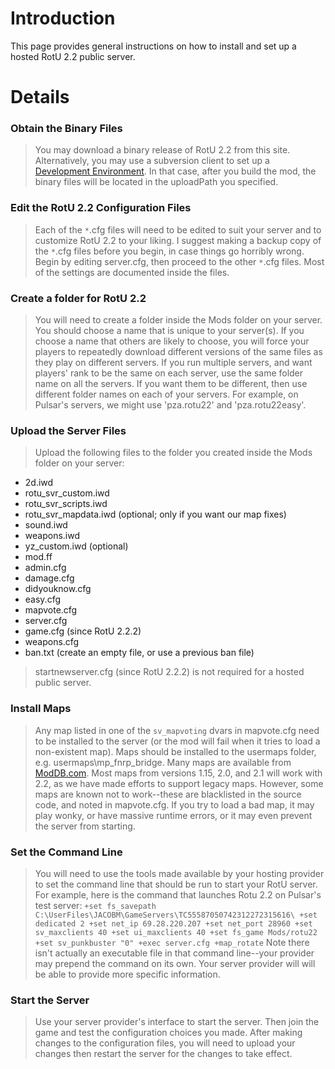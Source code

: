 # Introduction #

This page provides general instructions on how to install and set up a hosted RotU 2.2 public server.


# Details #
### Obtain the Binary Files ###
> You may download a binary release of RotU 2.2 from this site.  Alternatively, you may use a subversion client to set up a [Development Environment](DevelopmentEnvironment.md).  In that case, after you build the mod, the binary files will be located in the uploadPath you specified.

### Edit the RotU 2.2 Configuration Files ###
> Each of the `*`.cfg files will need to be edited to suit your server and to customize RotU 2.2 to your liking.  I suggest making a backup copy of the `*`.cfg files before you begin, in case things go horribly wrong.  Begin by editing server.cfg, then proceed to the other `*`.cfg files.  Most of the settings are documented inside the files.

### Create a folder for RotU 2.2 ###
> You will need to create a folder inside the Mods folder on your server.  You should choose a name that is unique to your server(s).  If you choose a name that others are likely to choose, you will force your players to repeatedly download different versions of the same files as they play on different servers.  If you run multiple servers, and want players' rank to be the same on each server, use the same folder name on all the servers.  If you want them to be different, then use different folder names on each of your servers.  For example, on Pulsar's servers, we might use 'pza.rotu22' and 'pza.rotu22easy'.

### Upload the Server Files ###
> Upload the following files to the folder you created inside the Mods folder on your server:
  * 2d.iwd
  * rotu\_svr\_custom.iwd
  * rotu\_svr\_scripts.iwd
  * rotu\_svr\_mapdata.iwd (optional; only if you want our map fixes)
  * sound.iwd
  * weapons.iwd
  * yz\_custom.iwd (optional)
  * mod.ff
  * admin.cfg
  * damage.cfg
  * didyouknow.cfg
  * easy.cfg
  * mapvote.cfg
  * server.cfg
  * game.cfg (since RotU 2.2.2)
  * weapons.cfg
  * ban.txt (create an empty file, or use a previous ban file)

> startnewserver.cfg (since RotU 2.2.2) is not required for a hosted public server.

### Install Maps ###
> Any map listed in one of the `sv_mapvoting` dvars in mapvote.cfg need to be installed to the server (or the mod will fail when it tries to load a non-existent map).  Maps should be installed to the usermaps folder, e.g. usermaps\mp\_fnrp\_bridge.  Many maps are available from [ModDB.com](http://www.moddb.com/mods/reign-of-the-undead-zombies).  Most maps from versions 1.15, 2.0, and 2.1 will work with 2.2, as we have made efforts to support legacy maps.  However, some maps are known not to work--these are blacklisted in the source code, and noted in mapvote.cfg.  If you try to load a bad map, it may play wonky, or have massive runtime errors, or it may even prevent the server from starting.

### Set the Command Line ###
> You will need to use the tools made available by your hosting provider to set the command line that should be run to start your RotU server.  For example, here is the command that launches Rotu 2.2 on Pulsar's test server:
`+set fs_savepath C:\UserFiles\JACOBM\GameServers\TC55587050742312272315616\ +set dedicated 2 +set net_ip 69.28.220.207 +set net_port 28960 +set sv_maxclients 40 +set ui_maxclients 40 +set fs_game Mods/rotu22 +set sv_punkbuster "0" +exec server.cfg +map_rotate`
> Note there isn't actually an executable file in that command line--your provider may prepend the command on its own. Your server provider will will be able to provide more specific information.

### Start the Server ###
> Use your server provider's interface to start the server.  Then join the game and test the configuration choices you made.  After making changes to the configuration files, you will need to upload your changes then restart the server for the changes to take effect.